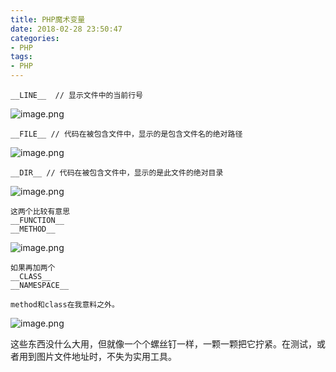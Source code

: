```yaml
---
title: PHP魔术变量
date: 2018-02-28 23:50:47
categories:
- PHP
tags:
- PHP
---
```



```
__LINE__  // 显示文件中的当前行号
```
![image.png](http://upload-images.jianshu.io/upload_images/2875232-63251b17e9f790b5.png?imageMogr2/auto-orient/strip%7CimageView2/2/w/1240)


```
__FILE__ // 代码在被包含文件中，显示的是包含文件名的绝对路径 
```
![image.png](http://upload-images.jianshu.io/upload_images/2875232-9e0101b16cd4c6b2.png?imageMogr2/auto-orient/strip%7CimageView2/2/w/1240)

```
__DIR__ // 代码在被包含文件中，显示的是此文件的绝对目录
```
![image.png](http://upload-images.jianshu.io/upload_images/2875232-7ae3e1039be19197.png?imageMogr2/auto-orient/strip%7CimageView2/2/w/1240)

```
这两个比较有意思
__FUNCTION__
__METHOD__
```
![image.png](http://upload-images.jianshu.io/upload_images/2875232-e8823ede6f2d6760.png?imageMogr2/auto-orient/strip%7CimageView2/2/w/1240)

```
如果再加两个
__CLASS__
__NAMESPACE__

method和class在我意料之外。
```
![image.png](http://upload-images.jianshu.io/upload_images/2875232-c0e3faa25722ff5f.png?imageMogr2/auto-orient/strip%7CimageView2/2/w/1240)

这些东西没什么大用，但就像一个个螺丝钉一样，一颗一颗把它拧紧。在测试，或者用到图片文件地址时，不失为实用工具。














